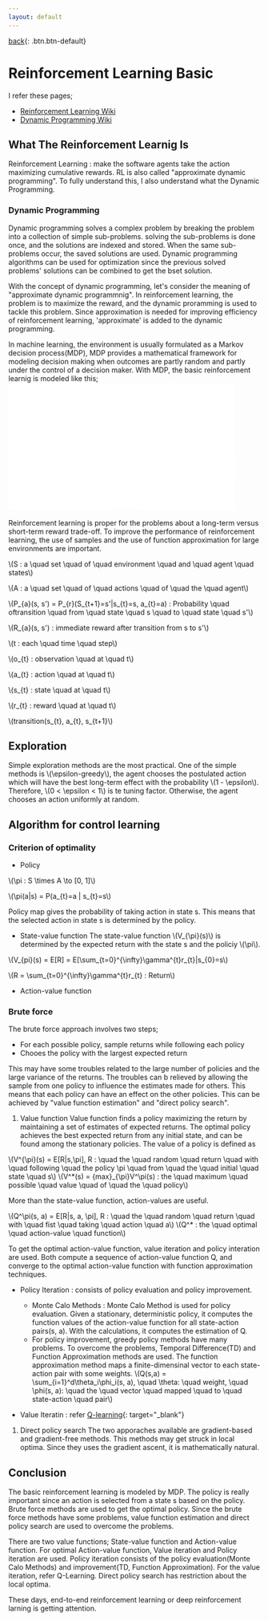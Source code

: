 ```yaml
---
layout: default
---
```

[back](../csmain){: .btn.btn-default}

# Reinforcement Learning Basic

I refer these pages;
- [Reinforcement Learning Wiki](https://en.wikipedia.org/wiki/Reinforcement_learning)
- [Dynamic Programming Wiki](https://en.wikipedia.org/wiki/Dynamic_programming)

## What The Reinforcement Learnig Is
Reinforcement Learning : make the software agents take the action maximizing cumulative rewards. RL is also called "approximate dynamic programming". To fully understand this, I also understand what the Dynamic Programming.

### Dynamic Programming
Dynamic programming solves a complex problem by breaking the problem into a collection of simple sub-problems. solving the sub-problems is done once, and the solutions are indexed and stored. When the same sub-problems occur, the saved solutions are used. Dynamic programming algorithms can be used for optimization since the previous solved problems' solutions can be combined to get the bset solution.

With the concept of dynamic programming, let's consider the meaning of "approximate dynamic programmnig". In reinforcement learning, the problem is to maximize the reward, and the dynamic proramming is used to tackle this problem. Since approximation is needed for improving efficiency of reinforcement learning, 'approximate' is added to the dynamic programming.

In machine learning, the environment is usually formulated as a Markov decision process(MDP), MDP provides a mathematical framework for modeling decision making when outcomes are partly random and partly under the control of a decision maker.
With MDP, the basic reinforcement learnig is modeled like this;
![RLbasicModel](./RLbasicModel.png)

Reinforcement learning is proper for the problems about a long-term versus short-term reward trade-off. To improve the performance of reinforcement learning, the use of samples and the use of function approximation for large environments are important. 

\\(S : a \quad set \quad of \quad environment \quad and \quad agent \quad states\\)

\\(A : a \quad set \quad of \quad actions \quad of \quad the \quad agent\\)

\\(P_{a}(s, s') = P_{r}(S_{t+1}=s'|s_{t}=s, a_{t}=a) : Probability \quad oftransition \quad from \quad state \quad s \quad to \quad state \quad s'\\)

\\(R_{a}(s, s') : immediate reward after transition from s to s'\\)

\\(t : each \quad time \quad step\\)

\\(o_{t} : observation \quad at \quad t\\)

\\(a_{t} : action \quad at \quad t\\)

\\(s_{t} : state \quad at \quad t\\)

\\(r_{t} : reward \quad at \quad t\\)

\\(transition(s_{t}, a_{t}, s_{t+1}\\)

## Exploration

Simple exploration methods are the most practical. One of the simple methods is \\(\epsilon-greedy\\), the agent chooses the postulated action which will have the best long-term effect with the probability \\(1 - \epsilon\\). Therefore, \\(0 < \epsilon < 1\\) is te tuning factor. Otherwise, the agent chooses an action uniformly at random. 

## Algorithm for control learning
### Criterion of optimality
- Policy

\\(\pi : S \times A \to [0, 1]\\)

\\(\pi(a|s) = P(a_{t}=a | s_{t}=s\\)

Policy map gives the probability of taking action in state s. This means that the selected action in state s is determined by the policy.

- State-value function 
The state-value function \\(V_{\pi}(s)\\) is determined by the expected return with the state s and the policiy \\(\pi\\). 

\\(V_{pi}(s) = E[R] = E[\sum_{t=0}^{\infty}\gamma^{t}r_{t}|s_{0}=s\\)

\\(R = \sum_{t=0}^{\infty}\gamma^{t}r_{t} : Return\\)

- Action-value function

### Brute force
The brute force approach involves two steps;
- For each possible policy, sample returns while following each policy
- Chooes the policy with the largest expected return

This may have some troubles related to the large number of policies and the large variance of the returns. The troubles can b relieved by allowing the sample from one policy to influence the estimates made for others. This means that each policy can have an effect on the other policies. This can be achieved by "value function estimation" and "direct policy search".

1. Value function
Value function finds a policy maximizing the return by maintaining a set of estimates of expected returns. The optimal policy achieves the best expected return from any initial state, and can be found among the stationary policies. 
The value of a policy is defined as

\\(V^{\pi}(s) = E[R|s,\pi], R : \quad the \quad random \quad return \quad with \quad following \quad the policy \pi \quad from \quad the \quad initial \quad state \quad s\\)
\\(V^*(s) = {max}_{\pi}V^\pi(s) : the \quad maximum \quad possible \quad value \quad of \quad the \quad policy\\) 

More than the state-value function, action-values are useful. 

\\(Q^\pi(s, a) = E[R|s, a, \pi], R : \quad the \quad random \quad return \quad with \quad fist \quad taking \quad action \quad a\\)
\\(Q^* : the \quad optimal \quad action-value \quad function\\)

To get the optimal action-value function, value iteration and policy interation are used. Both compute a sequence of action-value function Q, and converge to the optimal action-value function with function approximation techniques.

- Policy Iteration : consists of policy evaluation and policy improvement.
	- Monte Calo Methods : Monte Calo Method is used for policy evaluation. Given a stationary, deterministic policy, it computes the function values of the action-value function for all state-action pairs(s, a). With the calculations, it computes the estimation of Q.
	- For policy improvement, greedy policy methods have many problems. To overcome the problems, Temporal Difference(TD) and Function Approximation methods are used. The function approximation method maps a finite-dimensinal vector to each state-action pair with some weights. 
	\\(Q(s,a) = \sum_{i=1}^d\theta_i\phi_i(s, a), \quad \theta:  \quad weight, \quad \phi(s, a): \quad the \quad vector \quad mapped \quad to \quad state-action \quad pair\\)

- Value Iteratin : refer [Q-learning]("https://en.wikipedia.org/wiki/Q-learning"){: target="_blank"}

1. Direct policy search
The two apporaches available are gradient-based and gradient-free methods. This methods may get struck in local optima. Since they uses the gradient ascent, it is mathematically natural.

## Conclusion
The basic reinforcement learning is modeled by MDP. The policy is really important since an action is selected from a state s based on the policy. Brute force methods are used to get the optimal policy. Since the brute force methods have some problems, value function estimation and direct policy search are used to overcome the problems.

There are two value functions; State-value function and Action-value function. For optimal Action-value function, Value iteration and Policy iteration are used. Policy iteration consists of the policy evaluation(Monte Calo Methods) and improvement(TD, Function Approximation). For the value iteration, refer Q-Learning. Direct policy search has restriction about the local optima. 

These days, end-to-end reinforcement learning or deep reinforcement larning is getting attention. 
